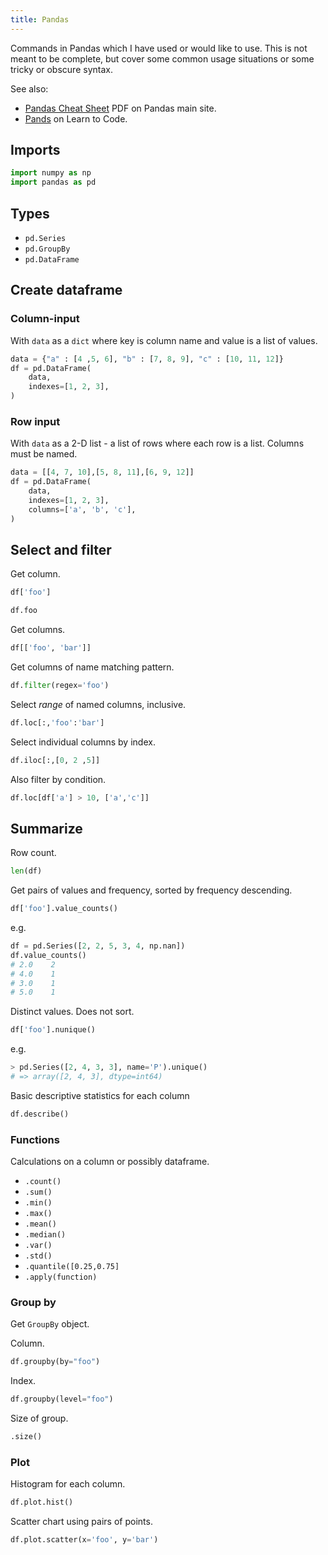 ```yaml
---
title: Pandas
---
```


Commands in Pandas which I have used or would like to use. This is not meant to be complete, but cover some common usage situations or some tricky or obscure syntax.

See also:

- [Pandas Cheat Sheet](https://pandas.pydata.org/Pandas_Cheat_Sheet.pdf) PDF on Pandas main site.
- [Pands](https://github.com/MichaelCurrin/learn-to-code/blob/master/en/topics/scripting_languages/Python/libraries/pandas.md) on Learn to Code.


## Imports

```python
import numpy as np
import pandas as pd
```


## Types

- `pd.Series`
- `pd.GroupBy`
-  `pd.DataFrame`


## Create dataframe

### Column-input

With `data` as a `dict` where key is column name and value is a list of values.

```python
data = {"a" : [4 ,5, 6], "b" : [7, 8, 9], "c" : [10, 11, 12]}
df = pd.DataFrame(
    data,
    indexes=[1, 2, 3],
)
```

### Row input

With `data` as a 2-D list - a list of rows where each row is a list. Columns must be named.

```python
data = [[4, 7, 10],[5, 8, 11],[6, 9, 12]]
df = pd.DataFrame(
    data,
    indexes=[1, 2, 3],
    columns=['a', 'b', 'c'],
)
```

## Select and filter

Get column.

```python
df['foo']

df.foo
```

Get columns.

```python
df[['foo', 'bar']]
```

Get columns of name matching pattern.

```python
df.filter(regex='foo')
```


Select _range_ of named columns, inclusive.

```python
df.loc[:,'foo':'bar']
```

Select individual columns by index.

```python
df.iloc[:,[0, 2 ,5]]
```

Also filter by condition.

```python
df.loc[df['a'] > 10, ['a','c']]
```

## Summarize

Row count.

```python
len(df)
```

Get pairs of values and frequency, sorted by frequency descending.

```python
df['foo'].value_counts()
```
e.g.
```python
df = pd.Series([2, 2, 5, 3, 4, np.nan])
df.value_counts()
# 2.0    2
# 4.0    1
# 3.0    1
# 5.0    1
```

Distinct values. Does not sort.

```python
df['foo'].nunique()
```
e.g.

```python
> pd.Series([2, 4, 3, 3], name='P').unique()
# => array([2, 4, 3], dtype=int64)
```

Basic descriptive statistics for each column

```python
df.describe()
```

### Functions

Calculations on a column or possibly dataframe.

- `.count()`
- `.sum()`
- `.min()`
- `.max()`
- `.mean()`
- `.median()`
- `.var()`
- `.std()`
- `.quantile([0.25,0.75]`
- `.apply(function)`


### Group by

Get `GroupBy` object.

Column.

```python
df.groupby(by="foo")
```

Index.
```python
df.groupby(level="foo")
```

Size of group.

```python
.size()
```

### Plot

Histogram for each column.

```python
df.plot.hist()
```

Scatter chart using pairs of points.

```python
df.plot.scatter(x='foo', y='bar')
```
